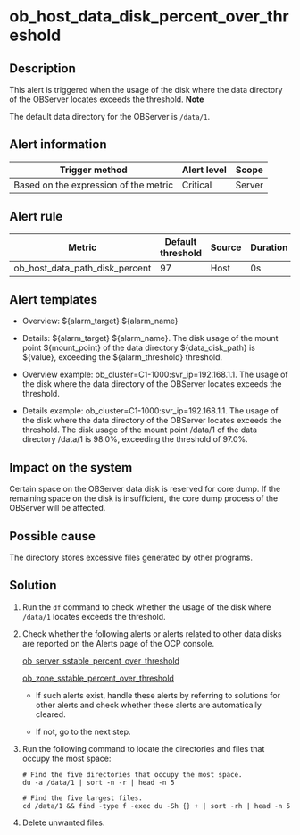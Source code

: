 ob_host_data_disk_percent_over_threshold 
=============================================================



Description 
--------------------------------

This alert is triggered when the usage of the disk where the data directory of the OBServer locates exceeds the threshold. 
**Note**



The default data directory for the OBServer is `/data/1`.

Alert information 
--------------------------------------



|            Trigger method             | Alert level | Scope  |
|---------------------------------------|-------------|--------|
| Based on the expression of the metric | Critical    | Server |



Alert rule 
-------------------------------



|             Metric             | Default threshold | Source | Duration | Detection cycle | Elimination cycle |
|--------------------------------|-------------------|--------|----------|-----------------|-------------------|
| ob_host_data_path_disk_percent | 97                | Host   | 0s       | 10s             | 5 min             |



Alert templates 
------------------------------------

* Overview: ${alarm_target} ${alarm_name}

  




<!-- -->

* Details: ${alarm_target} ${alarm_name}. The disk usage of the mount point ${mount_point} of the data directory ${data_disk_path} is ${value}, exceeding the ${alarm_threshold} threshold.

  




<!-- -->

* Overview example: ob_cluster=C1-1000:svr_ip=192.168.1.1. The usage of the disk where the data directory of the OBServer locates exceeds the threshold.

  




<!-- -->

* Details example: ob_cluster=C1-1000:svr_ip=192.168.1.1. The usage of the disk where the data directory of the OBServer locates exceeds the threshold. The disk usage of the mount point /data/1 of the data directory /data/1 is 98.0%, exceeding the threshold of 97.0%.

  




Impact on the system 
-----------------------------------------

Certain space on the OBServer data disk is reserved for core dump. If the remaining space on the disk is insufficient, the core dump process of the OBServer will be affected.

Possible cause 
-----------------------------------

The directory stores excessive files generated by other programs.

Solution 
-----------------------------

1. Run the `df` command to check whether the usage of the disk where `/data/1` locates exceeds the threshold.

   

2. Check whether the following alerts or alerts related to other data disks are reported on the Alerts page of the OCP console. 

   [ob_server_sstable_percent_over_threshold](/en-US/4.alarm-reference/2.ob-alert/27.ob_server_sstable_percent_over_threshold-the-data-disk-usage-of-the-ob-server-exceeds.md)

   [ob_zone_sstable_percent_over_threshold](/en-US/4.alarm-reference/2.ob-alert/32.ob_zone_sstable_percent_over_threshold-the-partition-usage-of-data-disks-for-ob-clusters.md)
   * If such alerts exist, handle these alerts by referring to solutions for other alerts and check whether these alerts are automatically cleared.

     
   
   * If not, go to the next step.

     
   

   

3. Run the following command to locate the directories and files that occupy the most space: 

   ```shell
   # Find the five directories that occupy the most space.
   du -a /data/1 | sort -n -r | head -n 5
   
   # Find the five largest files.
   cd /data/1 && find -type f -exec du -Sh {} + | sort -rh | head -n 5
   ```

   

4. Delete unwanted files.

   



